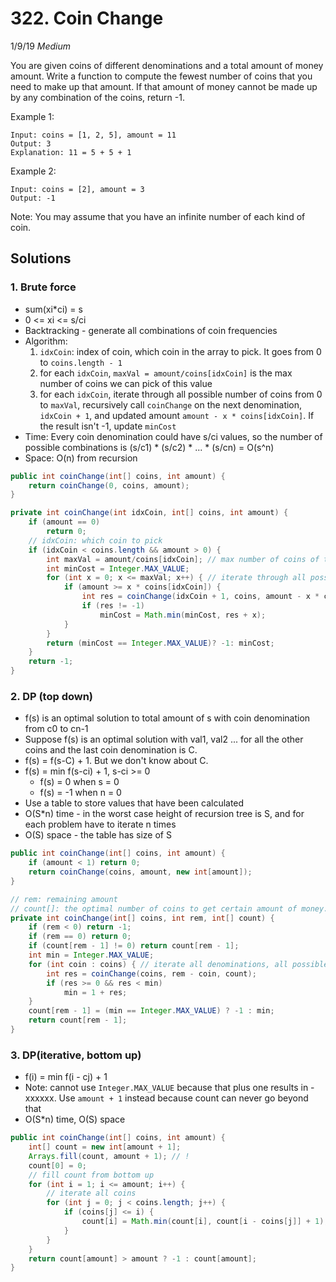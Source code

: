 # 322. Coin Change
1/9/19
*Medium*

You are given coins of different denominations and a total amount of money amount. Write a function to compute the fewest number of coins that you need to make up that amount. If that amount of money cannot be made up by any combination of the coins, return -1.

Example 1:
```
Input: coins = [1, 2, 5], amount = 11
Output: 3
Explanation: 11 = 5 + 5 + 1
```
Example 2:
```
Input: coins = [2], amount = 3
Output: -1
```
Note:
You may assume that you have an infinite number of each kind of coin.

## Solutions
### 1. Brute force
* sum(xi*ci) = s
* 0 <= xi <= s/ci
* Backtracking - generate all combinations of coin frequencies
* Algorithm:
  1. `idxCoin`: index of coin, which coin in the array to pick. It goes from 0 to `coins.length - 1`
  2. for each `idxCoin`, `maxVal = amount/coins[idxCoin]` is the max number of coins we can pick of this value
  3. for each `idxCoin`, iterate through all possible number of coins from 0 to `maxVal`, recursively call `coinChange` on the next denomination, `idxCoin + 1`, and updated amount `amount - x * coins[idxCoin]`. If the result isn't -1, update `minCost`
* Time: Every coin denomination could have s/ci values, so the number of possible combinations is (s/c1) * (s/c2) * ... * (s/cn) = O(s^n)
* Space: O(n) from recursion
```Java
public int coinChange(int[] coins, int amount) {
    return coinChange(0, coins, amount);
}

private int coinChange(int idxCoin, int[] coins, int amount) {
    if (amount == 0)
        return 0;
    // idxCoin: which coin to pick
    if (idxCoin < coins.length && amount > 0) {
        int maxVal = amount/coins[idxCoin]; // max number of coins of this value
        int minCost = Integer.MAX_VALUE;
        for (int x = 0; x <= maxVal; x++) { // iterate through all possible number of coins of this value
            if (amount >= x * coins[idxCoin]) {
                int res = coinChange(idxCoin + 1, coins, amount - x * coins[idxCoin]);
                if (res != -1)
                    minCost = Math.min(minCost, res + x);
            }                    
        }           
        return (minCost == Integer.MAX_VALUE)? -1: minCost;
    }        
    return -1;
}  
```

### 2. DP (top down)
* f(s) is an optimal solution to total amount of s with coin denomination from c0 to cn-1
* Suppose f(s) is an optimal solution with val1, val2 ... for all the other coins and the last coin denomination is C.
* f(s) = f(s-C) + 1. But we don't know about C.
* f(s) = min f(s-ci) + 1, s-ci >= 0
  - f(s) = 0 when s = 0
  - f(s) = -1 when n = 0
* Use a table to store values that have been calculated
* O(S*n) time - in the worst case height of recursion tree is S, and for each problem have to iterate n times
* O(S) space - the table has size of S

```Java
public int coinChange(int[] coins, int amount) {        
    if (amount < 1) return 0;
    return coinChange(coins, amount, new int[amount]);
}

// rem: remaining amount
// count[]: the optimal number of coins to get certain amount of money. count[0] -> amount = 1
private int coinChange(int[] coins, int rem, int[] count) {
    if (rem < 0) return -1;
    if (rem == 0) return 0;
    if (count[rem - 1] != 0) return count[rem - 1];
    int min = Integer.MAX_VALUE;
    for (int coin : coins) { // iterate all denominations, all possible last coins
        int res = coinChange(coins, rem - coin, count);
        if (res >= 0 && res < min)
            min = 1 + res;
    }
    count[rem - 1] = (min == Integer.MAX_VALUE) ? -1 : min;
    return count[rem - 1];
}
```

### 3.  DP(iterative, bottom up)
* f(i) = min f(i - cj) + 1
* Note: cannot use `Integer.MAX_VALUE` because that plus one results in -xxxxxx. Use `amount + 1` instead because count can never go beyond that
* O(S*n) time, O(S) space
```Java
public int coinChange(int[] coins, int amount) {
    int[] count = new int[amount + 1];
    Arrays.fill(count, amount + 1); // !
    count[0] = 0;
    // fill count from bottom up
    for (int i = 1; i <= amount; i++) {
        // iterate all coins
        for (int j = 0; j < coins.length; j++) {
            if (coins[j] <= i) {
                count[i] = Math.min(count[i], count[i - coins[j]] + 1);
            }
        }
    }
    return count[amount] > amount ? -1 : count[amount];
}
```
